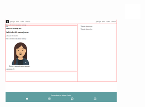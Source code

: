 <div align="right">
  <img src="https://raw.githubusercontent.com/r32mcastillo/reactpractico/main/src/assets/logos/log-2.png" alt="logo" width="50" height="auto" />
</div>

<div align="center">
  <img src="img/demo1.png" alt="logo" width="70%" height="auto" />
</div>
